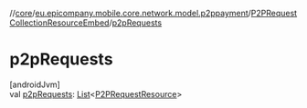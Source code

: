//[core](../../../index.md)/[eu.epicompany.mobile.core.network.model.p2ppayment](../index.md)/[P2PRequestCollectionResourceEmbed](index.md)/[p2pRequests](p2p-requests.md)

# p2pRequests

[androidJvm]\
val [p2pRequests](p2p-requests.md): [List](https://kotlinlang.org/api/latest/jvm/stdlib/kotlin.collections/-list/index.html)&lt;[P2PRequestResource](../-p2-p-request-resource/index.md)&gt;
